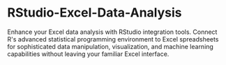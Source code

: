 # RStudio-Excel-Data-Analysis
Enhance your Excel data analysis with RStudio integration tools. Connect R's advanced statistical programming environment to Excel spreadsheets for sophisticated data manipulation, visualization, and machine learning capabilities without leaving your familiar Excel interface.
